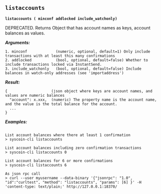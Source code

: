 ## **`listaccounts`**

**`listaccounts ( minconf addlocked include_watchonly)`**

DEPRECATED. Returns Object that has account names as keys, account balances as values.

***Arguments:***

```
1. minconf             (numeric, optional, default=1) Only include transactions with at least this many confirmations
2. addlocked           (bool, optional, default=false) Whether to include transactions locked via InstantSend.
3. include_watchonly   (bool, optional, default=false) Include balances in watch-only addresses (see 'importaddress')

```



***Result:***

```
{                    (json object where keys are account names, and values are numeric balances
  "account": x.xxx,  (numeric) The property name is the account name, and the value is the total balance for the account.
  ...
}

```



***Examples:***

```

List account balances where there at least 1 confirmation
> syscoin-cli listaccounts 

List account balances including zero confirmation transactions
> syscoin-cli listaccounts 0

List account balances for 6 or more confirmations
> syscoin-cli listaccounts 6

As json rpc call
> curl --user myusername --data-binary '{"jsonrpc": "1.0", "id":"curltest", "method": "listaccounts", "params": [6] }' -H 'content-type: text/plain;' http://127.0.0.1:18370/
```
